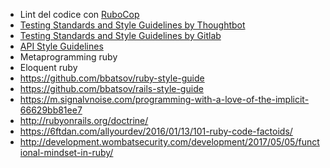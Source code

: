 * Lint del codice con [RuboCop](https://github.com/bbatsov/rubocop)
* [Testing Standards and Style Guidelines by Thoughtbot](https://github.com/thoughtbot/guides/tree/master/style/testing)
* [Testing Standards and Style Guidelines by Gitlab](https://gitlab.com/gitlab-org/gitlab-ce/blob/master/doc/development/testing.md)
* [API Style Guidelines](https://gitlab.com/gitlab-org/gitlab-ce/blob/master/doc/development/api_styleguide.md)
* Metaprogramming ruby
* Eloquent ruby
* https://github.com/bbatsov/ruby-style-guide
* https://github.com/bbatsov/rails-style-guide
* https://m.signalvnoise.com/programming-with-a-love-of-the-implicit-66629bb81ee7
* http://rubyonrails.org/doctrine/
* https://6ftdan.com/allyourdev/2016/01/13/101-ruby-code-factoids/
* http://development.wombatsecurity.com/development/2017/05/05/functional-mindset-in-ruby/

